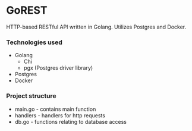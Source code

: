 # GoREST
HTTP-based RESTful API written in Golang. Utilizes Postgres and Docker.

### Technologies used
* Golang
    * Chi
    * pgx (Postgres driver library)
* Postgres
* Docker

### Project structure
* main.go - contains main function
* handlers - handlers for http requests
* db.go - functions relating to database access
